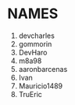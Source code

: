 # NAMES

1. devcharles
2. gommorin
3. DevHaro
4. m8a98
5. aaronbarcenas
6. Ivan
7. Mauricio1489
8. TruEric
